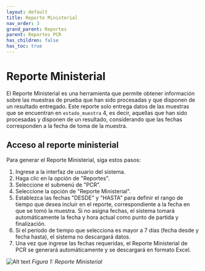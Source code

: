 ```yaml
---
layout: default
title: Reporte Ministerial
nav_order: 3
grand_parent: Reportes
parent: Reportes PCR
has_children: false
has_toc: true
---
```


# Reporte Ministerial

El Reporte Ministerial es una herramienta que permite obtener información sobre las muestras de prueba que han sido procesadas y que disponen de un resultado entregado. Este reporte solo entrega datos de las muestras que se encuentran en `estado_muestra` 4, es decir, aquellas que han sido procesadas y disponen de un resultado, considerando que las fechas corresponden a la fecha de toma de la muestra.

## Acceso al reporte ministerial

Para generar el Reporte Ministerial, siga estos pasos:

1. Ingrese a la interfaz de usuario del sistema.
2. Haga clic en la opción de "Reportes".
3. Seleccione el submenú de "PCR".
4. Seleccione la opción de "Reporte Ministerial".
5. Establezca las fechas "DESDE" y "HASTA" para definir el rango de tiempo que desea incluir en el reporte, correspondiente a la fecha en que se tomó la muestra. Si no asigna fechas, el sistema tomará automáticamente la fecha y hora actual como punto de partida y finalización.
6. Si el período de tiempo que selecciona es mayor a 7 días (fecha desde y fecha hasta), el sistema no descargará datos.
7. Una vez que ingrese las fechas requeridas, el Reporte Ministerial de PCR se generará automáticamente y se descargará en formato Excel.

![Alt text](img/Reporte-Ministerial.jpg)
_Figura 1: Reporte Ministerial_
